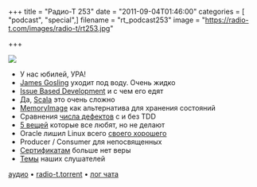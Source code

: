 +++
title = "Радио-Т 253"
date = "2011-09-04T01:46:00"
categories = [ "podcast", "special",]
filename = "rt_podcast253"
image = "https://radio-t.com/images/radio-t/rt253.jpg"

+++

![](https://radio-t.com/images/radio-t/rt253.jpg)

- У нас юбилей, УРА!
- [James Gosling](http://venturebeat.com/2011/08/30/java-creator-james-gosling-joins-ocean-robot-maker-liquid-robotics/) уходит под воду. Очень жидко
- [Issue Based Development](http://www.accurev.com/blog/2011/09/02/issue-based-development/) и с чем его едят
- Да, [Scala](http://goodstuff.im/yes-virginia-scala-is-hard) это очень сложно
- [MemoryImage](http://martinfowler.com/bliki/MemoryImage.html) как альтернатива для хранения состояний
- Сравнения [числа дефектов](http://www.neverworkintheory.org/?p=139) с и без TDD
- [5 вещей](http://avdi.org/devblog/2011/08/30/5-things-programmers-preach-but-dont-practice/) которые все любят, но не делают
- Oracle лишил Linux всего [своего хорошего](http://www.h-online.com/open/news/item/Oracle-retires-licence-for-distributing-its-Java-with-Linux-1332835.html)
- Producer / Consumer для непосвященных
- [Сертификатам](http://www.searchengines.ru/news/archives/attackers_stole.html) больше нет веры
- [Темы](http://new.radio-t.com/2011/08/253.html) наших слушателей

[аудио](https://archive.rucast.net/radio-t/media/rt_podcast253.mp3) • [radio-t.torrent](http://www.radio-t.com/torrents/rt_podcast253.mp3.torrent) • [лог чата](http://chat.radio-t.com/logs/radio-t-253.html)<audio src="https://archive.rucast.net/radio-t/media/rt_podcast253.mp3" preload="none"></audio>